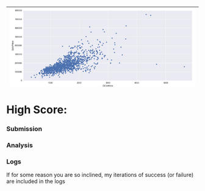 | <img src="photos/house.png" alt="House prices as a function of area" style="float:left;"/> | 
|:--:| 

# High Score: 

### Submission

### Analysis

### Logs

If for some reason you are so inclined, my iterations of success (or failure) are included in the logs
